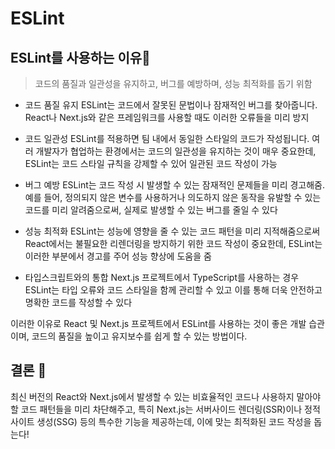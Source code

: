 # ESLint

## ESLint를 사용하는 이유🎈
> 코드의 품질과 일관성을 유지하고, 버그를 예방하며, 성능 최적화를 돕기 위함



- 코드 품질 유지
ESLint는 코드에서 잘못된 문법이나 잠재적인 버그를 찾아줍니다. React나 Next.js와 같은 프레임워크를 사용할 때도 이러한 오류들을 미리 방지

- 코드 일관성 
ESLint를 적용하면 팀 내에서 동일한 스타일의 코드가 작성됩니다. 여러 개발자가 협업하는 환경에서는 코드의 일관성을 유지하는 것이 매우 중요한데, ESLint는 코드 스타일 규칙을 강제할 수 있어 일관된 코드 작성이 가능

- 버그 예방 
ESLint는 코드 작성 시 발생할 수 있는 잠재적인 문제들을 미리 경고해줌. 예를 들어, 정의되지 않은 변수를 사용하거나 의도하지 않은 동작을 유발할 수 있는 코드를 미리 알려줌으로써, 실제로 발생할 수 있는 버그를 줄일 수 있다

- 성능 최적화 
ESLint는 성능에 영향을 줄 수 있는 코드 패턴을 미리 지적해줌으로써 React에서는 불필요한 리렌더링을 방지하기 위한 코드 작성이 중요한데, ESLint는 이러한 부분에서 경고를 주어 성능 향상에 도움을 줌

- 타입스크립트와의 통합 
Next.js 프로젝트에서 TypeScript를 사용하는 경우 ESLint는 타입 오류와 코드 스타일을 함께 관리할 수 있고 이를 통해 더욱 안전하고 명확한 코드를 작성할 수 있다

이러한 이유로 React 및 Next.js 프로젝트에서 ESLint를 사용하는 것이 좋은 개발 습관이며, 코드의 품질을 높이고 유지보수를 쉽게 할 수 있는 방법이다.

## 결론 🎇

최신 버전의 React와 Next.js에서 발생할 수 있는 비효율적인 코드나 사용하지 말아야 할 코드 패턴들을 미리 차단해주고, 특히 Next.js는 서버사이드 렌더링(SSR)이나 정적 사이트 생성(SSG) 등의 특수한 기능을 제공하는데, 이에 맞는 최적화된 코드 작성을 돕는다!